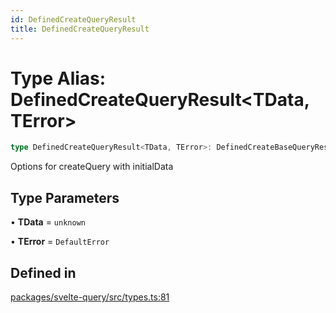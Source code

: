 ```yaml
---
id: DefinedCreateQueryResult
title: DefinedCreateQueryResult
---
```


# Type Alias: DefinedCreateQueryResult\<TData, TError\>

```ts
type DefinedCreateQueryResult<TData, TError>: DefinedCreateBaseQueryResult<TData, TError>;
```

Options for createQuery with initialData

## Type Parameters

• **TData** = `unknown`

• **TError** = `DefaultError`

## Defined in

[packages/svelte-query/src/types.ts:81](https://github.com/TanStack/query/blob/dac5da5416b82b0be38a8fb34dde1fc6670f0a59/packages/svelte-query/src/types.ts#L81)
